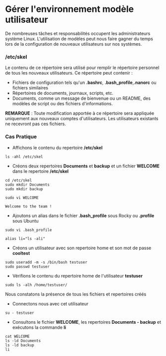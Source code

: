 # Gérer l'environnement modèle utilisateur

De nombreuses tâches et responsabilités occupent les administrateurs système Linux. L'utilisation de modèles peut nous faire gagner du temps lors de la configuration de nouveaux utilisateurs sur nos systèmes.

### /etc/skel

Le contenu de ce répertoire sera utilisé pour remplir le répertoire personnel de tous les nouveaux utilisateurs. Ce répertoire peut contenir :
- Fichiers de configuration tels qu'un **.bashrc**, **.bash_profile**,**.nanorc** ou fichiers similaires
- Répertoires de documents, journaux, scripts, etc.
- Documents, comme un message de bienvenue ou un README, des modèles de script ou des fichiers d'informations.

**REMARQUE** : Toute modification apportée à ce répertoire sera appliquée uniquement aux nouveaux comptes d'utilisateurs. Les utilisateurs existants ne recevront pas ces fichiers.

### Cas Pratique

- Affichons le contenu du repertoire **/etc/skel**

```
ls -ahl /etc/skel
```

- Créons deux repertoires **Documents** et **backup** et un fichier **WELCOME** dans le repertoire **/etc/skel**

```
cd /etc/skel
sudo mkdir Documents
sudo mkdir backup
```

```
sudo vi WELCOME
```

```
Welcome to the team !
```

- Ajoutons un alias dans le fichier **.bash_profile** sous Rocky ou **.profile** sous Ubuntu

```
sudo vi .bash_profile
```

```
alias li="ls -ali"
```

- Créons un utilisateur avec son repertoire home et son mot de passe **cooltest**

```
sudo useradd -m -s /bin/bash testuser
sudo passwd testuser
```

- Vérifions le contenu du repertoire home de l'utilisateur **testuser**

```
sudo ls -alh /home/testuser/
```

Nous constatons la présence de tous les fichiers et repertoires créés

- Connectons nous avec cet utilisateur

```
su - testuser
```

- Consultons le fichier **WELCOME**, les repertoires **Documents - backup** et exécutons la commande **li**

```
cat WELCOME
ls -ld Documents
ls -ld backup
li
```